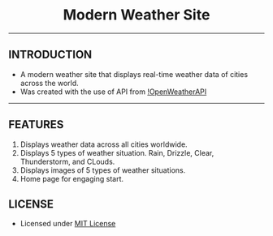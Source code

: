 <h1 align = "center">
    Modern Weather Site
</h1>
<hr></hr>

## INTRODUCTION

- A modern weather site that displays real-time weather data of cities across the world.
- Was created with the use of API from [!OpenWeatherAPI](https://openweathermap.org/api)

---

## FEATURES

1. Displays weather data across all cities worldwide.
2. Displays 5 types of weather situation. Rain, Drizzle, Clear, Thunderstorm, and CLouds.
3. Displays images of 5 types of weather situations.
4. Home page for engaging start.

## LICENSE

- Licensed under [MIT License](https://opensource.org/licenses/MIT)
